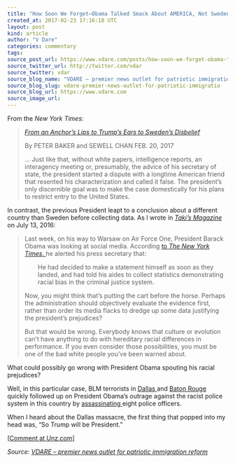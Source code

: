```yaml
---
title: "How Soon We Forget–Obama Talked Smack About AMERICA, Not Sweden. (Remember The Murders?)"
created_at: 2017-02-23 17:16:18 UTC
layout: post
kind: article
author: "V Dare"
categories: commentary
tags: 
source_post_url: https://www.vdare.com/posts/how-soon-we-forget-obama-talked-smack-about-america-not-sweden-remember-the-murders
source_twitter_url: http://twitter.com/vdar
source_twitter: vdar
source_blog_name: "VDARE – premier news outlet for patriotic immigration reform"
source_blog_slug: vdare-premier-news-outlet-for-patriotic-immigratio
source_blog_url: https://www.vdare.com
source_image_url: 
---
```

<div class="pf-content"><p>From the <em>New York Times</em>:</p>
<blockquote><p><a id="xlink_1_2" class="xlink" title="Anchor Link to This Paragraph" href="http://www.unz.com/isteve/#xlink_1_2" name="xlink_1_2"></a> <em><a title="https://www.nytimes.com/2017/02/20/world/europe/trump-pursues-his-attack-on-sweden-with-scant-evidence.html?mabReward=CTM&amp;recp=8&amp;action=click&amp;pgtype=Homepage&amp;region=CColumn&amp;module=Recommendation&amp;src=rechp&amp;WT.nav=RecEngine" href="https://www.nytimes.com/2017/02/20/world/europe/trump-pursues-his-attack-on-sweden-with-scant-evidence.html?mabReward=CTM&amp;recp=8&amp;action=click&amp;pgtype=Homepage&amp;region=CColumn&amp;module=Recommendation&amp;src=rechp&amp;WT.nav=RecEngine">From an Anchor’s Lips to Trump’s Ears to Sweden’s Disbelief</a></em></p>
<p>By PETER BAKER and SEWELL CHAN FEB. 20, 2017</p>
<p><a id="xlink_1_3" class="xlink" title="Anchor Link to This Paragraph" href="http://www.unz.com/isteve/#xlink_1_3" name="xlink_1_3"></a>… Just like that, without white papers, intelligence reports, an interagency meeting or, presumably, the advice of his secretary of state, the president started a dispute with a longtime American friend that resented his characterization and called it false. The president’s only discernible goal was to make the case domestically for his plans to restrict entry to the United States.</p></blockquote>
<p><a id="xlink_1_4" class="xlink" title="Anchor Link to This Paragraph" href="http://www.unz.com/isteve/#xlink_1_4" name="xlink_1_4"></a>In contrast, the previous President leapt to a conclusion about a different country than Sweden before collecting data. As I wrote in <a title="http://takimag.com/article/the_presidents_prejudices_steve_sailer/print#axzz4ZAy0zws3" href="http://takimag.com/article/the_presidents_prejudices_steve_sailer/print#axzz4ZAy0zws3"><em>Taki’s Magazine</em></a> on July 13, 2016:</p>
<blockquote><p><a id="xlink_1_5" class="xlink" title="Anchor Link to This Paragraph" href="http://www.unz.com/isteve/#xlink_1_5" name="xlink_1_5"></a> Last week, on his way to Warsaw on Air Force One, President Barack Obama was looking at social media. According <a href="http://redirect.viglink.com/?format=go&amp;jsonp=vglnk_148786979352013&amp;key=034153a8f6f990b64f375d12e1cc4572&amp;libId=izin90vo01000nv1000DL9f30dzvzlebz&amp;loc=http%3A%2F%2Ftakimag.com%2Farticle%2Fthe_presidents_prejudices_steve_sailer%2Fprint%23axzz4ZAy0zws3&amp;v=1&amp;out=http%3A%2F%2Fwww.nytimes.com%2F2016%2F07%2F09%2Fus%2Fpolitics%2Fobama-balance-race-police-dallas-shooting.html%3F_r%3D0&amp;title=The%20President%E2%80%99s%20Prejudices%20-%20Taki%27s%20Magazine&amp;txt=%3Cem%3EThe%20New%20York%20Times%3C%2Fem%3E">to <em>The</em> <em>New York Times</em>, </a>he alerted his press secretary that:</p><!-- TAG START { player: "7518-804336-VDare - Outstream - Rev", owner: "ONE Video by AOL", for: "ONE Video by AOL" - BEINJS } --><div id="57966237cc52c74a5e1363c4" class="vdb_player vdb_57966237cc52c74a5e1363c456bcd17ce4b018167fea5539">    <script type="text/javascript" src="//delivery.vidible.tv/jsonp/pid=57966237cc52c74a5e1363c4/56bcd17ce4b018167fea5539_bein.js"></script></div><!-- TAG END { date: 07/25/16 } -->
<p style="padding-left: 30px;"><a id="xlink_1_6" class="xlink" title="Anchor Link to This Paragraph" href="http://www.unz.com/isteve/#xlink_1_6" name="xlink_1_6"></a>He had decided to make a statement himself as soon as they landed, and had told his aides to collect statistics demonstrating racial bias in the criminal justice system.</p>
<p><a id="xlink_1_7" class="xlink" title="Anchor Link to This Paragraph" href="http://www.unz.com/isteve/#xlink_1_7" name="xlink_1_7"></a>Now, you might think that’s putting the cart before the horse. Perhaps the administration should objectively evaluate the evidence first, rather than order its media flacks to dredge up some data justifying the president’s prejudices?</p>
<p><a id="xlink_1_8" class="xlink" title="Anchor Link to This Paragraph" href="http://www.unz.com/isteve/#xlink_1_8" name="xlink_1_8"></a>But that would be wrong. Everybody knows that culture or evolution can’t have anything to do with hereditary racial differences in performance. If you even consider those possibilities, you must be one of the bad white people you’ve been warned about.</p></blockquote>
<p><a id="xlink_1_9" class="xlink" title="Anchor Link to This Paragraph" href="http://www.unz.com/isteve/#xlink_1_9" name="xlink_1_9"></a>What could possibly go wrong with President Obama spouting his racial prejudices?</p>
<p><a id="xlink_1_10" class="xlink" title="Anchor Link to This Paragraph" href="http://www.unz.com/isteve/#xlink_1_10" name="xlink_1_10"></a>Well, in this particular case, BLM terrorists in <a href="http://www.vdare.com/posts/nyt-did-those-5-dead-white-dallas-cops-have-it-coming">Dallas </a>and <a href="http://www.vdare.com/posts/black-gunman-in-baton-rouge-shoots-6-cops-killing-3-while-cuckservatives-retweet-picture-of-one-black-victim">Baton Rouge </a>quickly followed up on President Obama’s outrage against the racist police system in this country by <a href="http://www.vdare.com/posts/how-many-blm-inspired-shootings-were-there-on-thursday-friday-besides-dallas">assassinating </a>eight police officers.</p>
<p><a id="xlink_1_11" class="xlink" title="Anchor Link to This Paragraph" href="http://www.unz.com/isteve/#xlink_1_11" name="xlink_1_11"></a>When I heard about the Dallas massacre, the first thing that popped into my head was, “So Trump will be President.”</p>
<p>[<a href="http://www.unz.com/isteve/how-soon-we-forget/">Comment at Unz.com</a>]</p>
</div><div class="">
    <i>Source: <a href="https://www.vdare.com">VDARE – premier news outlet for patriotic immigration reform</a></i>
</div>
